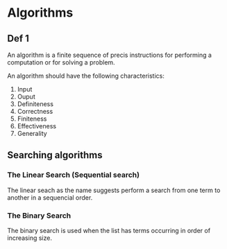 # Algorithms

## Def 1
An algorithm is a finite sequence of precis instructions for performing a computation or for solving a problem.

An algorithm should have the following characteristics:
1. Input
2. Ouput
3. Definiteness
4. Correctness
5. Finiteness
6. Effectiveness
7. Generality

## Searching algorithms

### The Linear Search (Sequential search)
The linear seach as the name suggests perform a search from one term to another in a sequencial order.

### The Binary Search
The binary search is used when the list has terms occurring in order of increasing size.